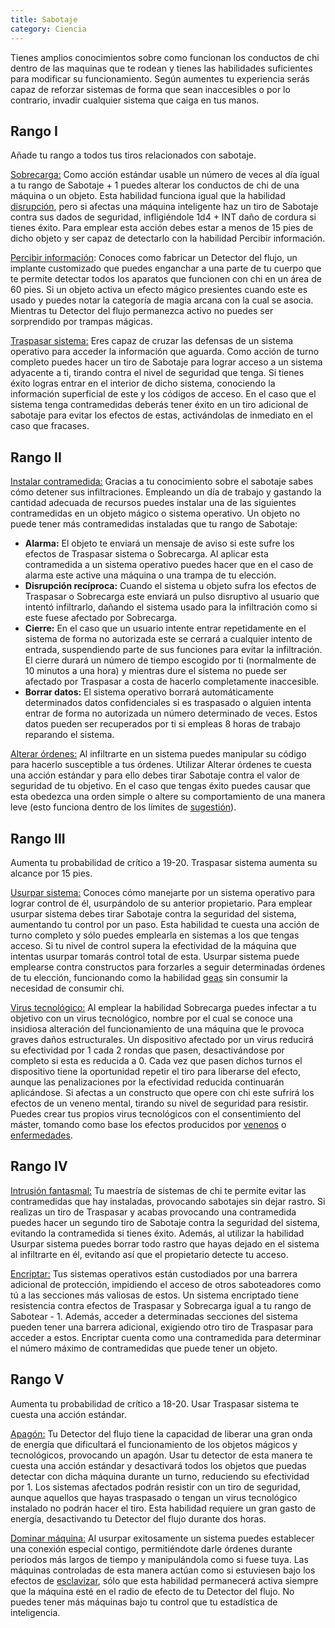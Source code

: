 ```yaml
---
title: Sabotaje
category: Ciencia
---
```


Tienes amplios conocimientos sobre como funcionan los conductos de chi dentro de las maquinas que te rodean y tienes las habilidades suficientes para modificar su funcionamiento. Según aumentes tu experiencia serás capaz de reforzar sistemas de forma que sean inaccesibles o por lo contrario, invadir cualquier sistema que caiga en tus manos.

## Rango I

Añade tu rango a todos tus tiros relacionados con sabotaje.

<u>Sobrecarga:</u> Como acción estándar usable un número de veces al día igual a tu rango de Sabotaje + 1 puedes alterar los conductos de chi de una máquina o un objeto. Esta habilidad funciona igual que la habilidad [disrupción](https://raldamain.com/rules/Rangos/Magia%20arcana/magia%20protectora.html#rango-i), pero si afectas una máquina inteligente haz un tiro de Sabotaje contra sus dados de seguridad, infligiéndole 1d4 + INT daño de cordura si tienes éxito. Para emplear esta acción debes estar a menos de 15 pies de dicho objeto y ser capaz de detectarlo con la habilidad Percibir información. 

<u>Percibir información</u>: Conoces como fabricar un Detector del flujo, un implante customizado que puedes enganchar a una parte de tu cuerpo que te permite detectar todos los aparatos que funcionen con chi en un área de 60 pies. Si un objeto activa un efecto mágico presientes cuando este es usado y puedes notar la categoría de magia arcana con la cual se asocia. Mientras tu Detector del flujo permanezca activo no puedes ser sorprendido por trampas mágicas. 

<u>Traspasar sistema:</u> Eres capaz de cruzar las defensas de un sistema operativo para acceder la información que aguarda. Como acción de turno completo puedes hacer un tiro de Sabotaje para lograr acceso a un sistema adyacente a ti, tirando contra el nivel de seguridad que tenga. Si tienes éxito logras entrar en el interior de dicho sistema, conociendo la información superficial de este y los códigos de acceso. En el caso que el sistema tenga contramedidas deberás tener éxito en un tiro adicional de sabotaje para evitar los efectos de estas, activándolas de inmediato en el caso que fracases.

## Rango II

<u>Instalar contramedida:</u> Gracias a tu conocimiento sobre el sabotaje sabes cómo detener sus infiltraciones. Empleando un día de trabajo y gastando la cantidad adecuada de recursos puedes instalar una de las siguientes contramedidas en un objeto mágico o sistema operativo. Un objeto no puede tener más contramedidas instaladas que tu rango de Sabotaje:

- **Alarma:** El objeto te enviará un mensaje de aviso si este sufre los efectos de Traspasar sistema o Sobrecarga. Al aplicar esta contramedida a un sistema operativo puedes hacer que en el caso de alarma este active una máquina o una trampa de tu elección.
- **Disrupción recíproca:** Cuando el sistema u objeto sufra los efectos de Traspasar o Sobrecarga este enviará un pulso disruptivo al usuario que intentó infiltrarlo, dañando el sistema usado para la infiltración como si este fuese afectado por Sobrecarga.
- **Cierre:** En el caso que un usuario intente entrar repetidamente en el sistema de forma no autorizada este se cerrará a cualquier intento de entrada, suspendiendo parte de sus funciones para evitar la infiltración. El cierre durará un número de tiempo escogido por ti (normalmente de 10 minutos a una hora) y mientras dure el sistema no puede ser afectado por Traspasar a costa de hacerlo completamente inaccesible.
- **Borrar datos:** El sistema operativo borrará automáticamente determinados datos confidenciales si es traspasado o alguien intenta entrar de forma no autorizada un número determinado de veces. Estos datos pueden ser recuperados por ti si empleas 8 horas de trabajo reparando el sistema.

<u>Alterar órdenes:</u> Al infiltrarte en un sistema puedes manipular su código para hacerlo susceptible a tus órdenes. Utilizar Alterar órdenes te cuesta una acción estándar y para ello debes tirar Sabotaje contra el valor de seguridad de tu objetivo. En el caso que tengas éxito puedes causar que esta obedezca una orden simple o altere su comportamiento de una manera leve (esto funciona dentro de los límites de [sugestión](https://raldamain.com/rules/Rangos/Magia%20arcana/magia%20mental.html#rango-ii)). 

## Rango III

Aumenta tu probabilidad de crítico a 19-20. Traspasar sistema aumenta su alcance por 15 pies.

<u>Usurpar sistema:</u> Conoces cómo manejarte por un sistema operativo para lograr control de él, usurpándolo de su anterior propietario. Para emplear usurpar sistema debes tirar Sabotaje contra la seguridad del sistema, aumentando tu control por un paso. Esta habilidad te cuesta una acción de turno completo y sólo puedes emplearla en sistemas a los que tengas acceso. Si tu nivel de control supera la efectividad de la máquina que intentas usurpar tomarás control total de esta. Usurpar sistema puede emplearse contra constructos para forzarles a seguir determinadas órdenes de tu elección, funcionando como la habilidad [geas](https://raldamain.com/rules/Rangos/Magia%20arcana/magia%20mental.html#rango-iv) sin consumir la necesidad de consumir chi.

<u>Virus tecnológico:</u> Al emplear la habilidad Sobrecarga puedes infectar a tu objetivo con un virus tecnológico, nombre por el cual se conoce una insidiosa alteración del funcionamiento de una máquina que le provoca graves daños estructurales. Un dispositivo afectado por un virus  reducirá su efectividad por 1 cada 2 rondas que pasen, desactivándose por completo si esta es reducida a 0. Cada vez que pasen dichos turnos el dispositivo tiene la oportunidad repetir el tiro para liberarse del efecto, aunque las penalizaciones por la efectividad reducida continuarán aplicándose. Si afectas a un constructo que opere con chi este sufrirá los efectos de un veneno mental, tirando su nivel de seguridad para resistir. Puedes crear tus propios virus tecnológicos con el consentimiento del máster, tomando como base los efectos producidos por [venenos](https://raldamain.com/rules/Reglas%20adicionales/venenos_enfermedades.html#venenos) o [enfermedades](https://raldamain.com/rules/Reglas%20adicionales/venenos_enfermedades.html#enfermedades).

## Rango IV

<u>Intrusión fantasmal:</u> Tu maestría de sistemas de chi te permite evitar las contramedidas que hay instaladas, provocando sabotajes sin dejar rastro. Si realizas un tiro de Traspasar y acabas provocando una contramedida puedes hacer un segundo tiro de Sabotaje contra la seguridad del sistema, evitando la contramedida si tienes éxito. Además, al utilizar la habilidad Usurpar sistema puedes borrar todo rastro que hayas dejado en el sistema al infiltrarte en él, evitando así que el propietario detecte tu acceso.

<u>Encriptar:</u> Tus sistemas operativos están custodiados por una barrera adicional de protección, impidiendo el acceso de otros saboteadores como tú a las secciones más valiosas de estos. Un sistema encriptado tiene resistencia contra efectos de Traspasar y Sobrecarga igual a tu rango de Sabotear - 1. Además, acceder a determinadas secciones del sistema pueden tener una barrera adicional, exigiendo otro tiro de Traspasar para acceder a estos. Encriptar cuenta como una contramedida para determinar el número máximo de contramedidas que puede tener un objeto.

## Rango V

Aumenta tu probabilidad de crítico a 18-20. Usar Traspasar sistema te cuesta una acción estándar.

<u>Apagón:</u> Tu Detector del flujo tiene la capacidad de liberar una gran onda de energía que dificultará el funcionamiento de los objetos mágicos y tecnológicos, provocando un apagón. Usar tu detector de esta manera te cuesta una acción estándar y desactivará todos los objetos que puedas detectar con dicha máquina durante un turno, reduciendo su efectividad por 1. Los sistemas afectados podrán resistir con un tiro de seguridad, aunque aquellos que hayas traspasado o tengan un virus tecnológico instalado no podrán hacer el tiro. Esta habilidad requiere un gran gasto de energía, desactivando tu Detector del flujo durante dos horas. 

<u>Dominar máquina:</u> Al usurpar exitosamente un sistema puedes establecer una conexión especial contigo, permitiéndote darle órdenes durante periodos más largos de tiempo y manipulándola como si fuese tuya. Las máquinas controladas de esta manera actúan como si estuviesen bajo los efectos de [esclavizar](https://raldamain.com/rules/Rangos/Magia%20arcana/magia%20mental.html#rango-vi), sólo que esta habilidad permanecerá activa siempre que la máquina esté en el radio de efecto de tu Detector del flujo. No puedes tener más máquinas bajo tu control que tu estadística de inteligencia.